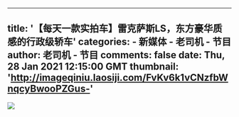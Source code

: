 
---
title: '【每天一款实拍车】雷克萨斯LS，东方豪华质感的行政级轿车'
categories: 
    - 新媒体
    - 老司机 - 节目
author: 老司机 - 节目
comments: false
date: Thu, 28 Jan 2021 12:15:00 GMT
thumbnail: 'http://imageqiniu.laosiji.com/FvKv6k1vCNzfbWnqcyBwooPZGus-'
---

<div>   
<img src="http://imageqiniu.laosiji.com/FvKv6k1vCNzfbWnqcyBwooPZGus-" referrerpolicy="no-referrer">  
</div>
            